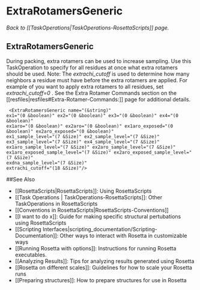# ExtraRotamersGeneric
*Back to [[TaskOperations|TaskOperations-RosettaScripts]] page.*
## ExtraRotamersGeneric

During packing, extra rotamers can be used to increase sampling. Use this TaskOperation to specify for all residues at once what extra rotamers should be used. Note: The *extrachi\_cutoff* is used to determine how many neighbors a residue must have before the extra rotamers are applied. For example of you want to apply extra rotamers to all residues, set *extrachi\_cutoff=0* . See the Extra Rotamer Commands section on the [[resfiles|resfiles#Extra-Rotamer-Commands:]] page for additional details.

     <ExtraRotamersGeneric name="(&string)"
    ex1="(0 &boolean)" ex2="(0 &boolean)" ex3="(0 &boolean)" ex4="(0 &boolean)"
    ex1aro="(0 &boolean)" ex2aro="(0 &boolean)" ex1aro_exposed="(0 &boolean)" ex2aro_exposed="(0 &boolean)"
    ex1_sample_level="(7 &Size)" ex2_sample_level="(7 &Size)" ex3_sample_level="(7 &Size)" ex4_sample_level="(7 &Size)"
    ex1aro_sample_level="(7 &Size)" ex2aro_sample_level="(7 &Size)" ex1aro_exposed_sample_level="(7 &Size)" ex2aro_exposed_sample_level="(7 &Size)" 
    exdna_sample_level="(7 &Size)"
    extrachi_cutoff="(18 &Size)"/> 

##See Also

* [[RosettaScripts|RosettaScripts]]: Using RosettaScripts
* [[Task Operations | TaskOperations-RosettaScripts]]: Other TaskOperations in RosettaScripts
* [[Conventions in RosettaScripts|RosettaScripts-Conventions]]
* [[I want to do x]]: Guide for making specific structural pertubations using RosettaScripts
* [[Scripting Interfaces|scripting_documentation/Scripting-Documentation]]: Other ways to interact with Rosetta in customizable ways
* [[Running Rosetta with options]]: Instructions for running Rosetta executables.
* [[Analyzing Results]]: Tips for analyzing results generated using Rosetta
* [[Rosetta on different scales]]: Guidelines for how to scale your Rosetta runs
* [[Preparing structures]]: How to prepare structures for use in Rosetta